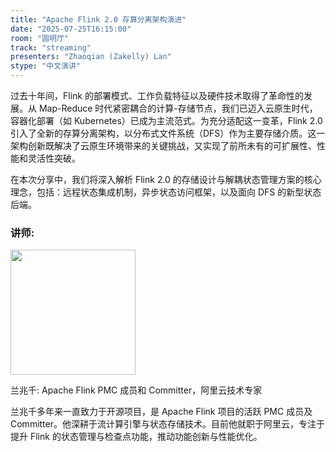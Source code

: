 ```yaml
---
title: "Apache Flink 2.0 存算分离架构演进"
date: "2025-07-25T16:15:00"
room: "圆明厅"
track: "streaming"
presenters: "Zhaoqian (Zakelly) Lan"
stype: "中文演讲"
---
```


过去十年间，Flink 的部署模式、工作负载特征以及硬件技术取得了革命性的发展。从 Map-Reduce 时代紧密耦合的计算-存储节点，我们已迈入云原生时代，容器化部署（如 Kubernetes）已成为主流范式。为充分适配这一变革，Flink 2.0 引入了全新的存算分离架构，以分布式文件系统（DFS）作为主要存储介质。这一架构创新既解决了云原生环境带来的关键挑战，又实现了前所未有的可扩展性、性能和灵活性突破。

在本次分享中，我们将深入解析 Flink 2.0 的存储设计与解耦状态管理方案的核心理念，包括：远程状态集成机制，异步状态访问框架，以及面向 DFS 的新型状态后端。

### 讲师:

<img src="https://sessionize.com/image/9fb0-400o400o1-3GuCetdzM1ZnG45ZrGcUgh.jpg" width="200" /><br/>

兰兆千: Apache Flink PMC 成员和 Committer，阿里云技术专家

兰兆千多年来一直致力于开源项目，是 Apache Flink 项目的活跃 PMC 成员及 Committer。他深耕于流计算引擎与状态存储技术。目前他就职于阿里云，专注于提升 Flink 的状态管理与检查点功能，推动功能创新与性能优化。
